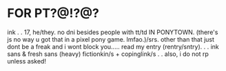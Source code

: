  # FOR PT?@!?@?

ink . . 17, he/they.
no dni besides people with tt/td IN PONYTOWN. (there's js no way u got that in a pixel pony game. lmfao.)/srs. other than that just dont be a freak and i wont block you..... read my entry (rentry/sntry). . . ink sans & fresh sans (heavy) fictionkin/s + copinglink/s . . also, i do not rp unless asked!





